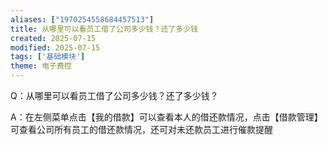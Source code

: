 ```yaml
---
aliases: ["1970254558684457513"]
title: 从哪里可以看员工借了公司多少钱？还了多少钱
created: 2025-07-15
modified: 2025-07-15
tags: ['基础模块']
theme: 电子费控
---
```


Q：从哪里可以看员工借了公司多少钱？还了多少钱？

A：在左侧菜单点击【我的借款】可以查看本人的借还款情况，点击【借款管理】可查看公司所有员工的借还款情况，还可对未还款员工进行催款提醒
